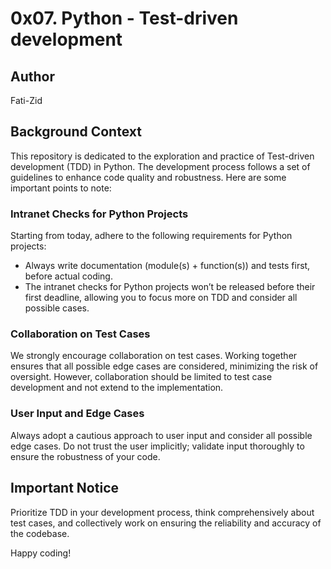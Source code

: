 # 0x07. Python - Test-driven development

## Author
Fati-Zid

## Background Context

This repository is dedicated to the exploration and practice of Test-driven development (TDD) in Python. The development process follows a set of guidelines to enhance code quality and robustness. Here are some important points to note:

### Intranet Checks for Python Projects

Starting from today, adhere to the following requirements for Python projects:

- Always write documentation (module(s) + function(s)) and tests first, before actual coding.
- The intranet checks for Python projects won’t be released before their first deadline, allowing you to focus more on TDD and consider all possible cases.

### Collaboration on Test Cases

We strongly encourage collaboration on test cases. Working together ensures that all possible edge cases are considered, minimizing the risk of oversight. However, collaboration should be limited to test case development and not extend to the implementation.

### User Input and Edge Cases

Always adopt a cautious approach to user input and consider all possible edge cases. Do not trust the user implicitly; validate input thoroughly to ensure the robustness of your code.

## Important Notice

Prioritize TDD in your development process, think comprehensively about test cases, and collectively work on ensuring the reliability and accuracy of the codebase.

Happy coding!

